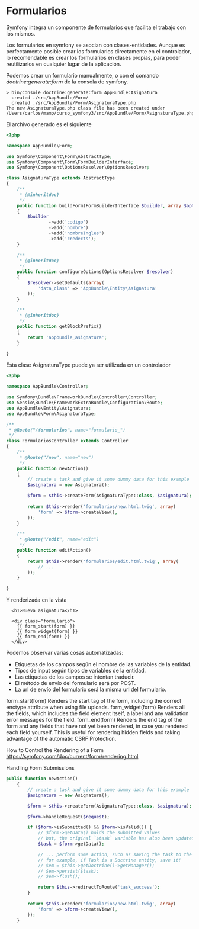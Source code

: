 Formularios
===========

Symfony integra un componente de formularios que facilita el trabajo con los mismos.

Los formularios en symfony se asocian con clases-entidades. Aunque es perfectamente 
posible crear los formularios directamente en el controlador, lo recomendable es 
crear los formularios en clases propias, para poder reutilizarlos en cualquier
lugar de la aplicación.

Podemos crear un formulario manualmente, o con el comando *doctrine:generate:form*
de la consola de symfony.

```
> bin/console doctrine:generate:form AppBundle:Asignatura
  created ./src/AppBundle/Form/
  created ./src/AppBundle/Form/AsignaturaType.php
The new AsignaturaType.php class file has been created under /Users/carlos/mamp/curso_symfony3/src/AppBundle/Form/AsignaturaType.php.
```

El archivo generado es el siguiente

```php
<?php

namespace AppBundle\Form;

use Symfony\Component\Form\AbstractType;
use Symfony\Component\Form\FormBuilderInterface;
use Symfony\Component\OptionsResolver\OptionsResolver;

class AsignaturaType extends AbstractType
{
    /**
     * {@inheritdoc}
     */
    public function buildForm(FormBuilderInterface $builder, array $options)
    {
        $builder
                ->add('codigo')
                ->add('nombre')
                ->add('nombreIngles')
                ->add('credects');
    }
    
    /**
     * {@inheritdoc}
     */
    public function configureOptions(OptionsResolver $resolver)
    {
        $resolver->setDefaults(array(
            'data_class' => 'AppBundle\Entity\Asignatura'
        ));
    }

    /**
     * {@inheritdoc}
     */
    public function getBlockPrefix()
    {
        return 'appbundle_asignatura';
    }

}
```

Esta clase AsignaturaType puede ya ser utilizada en un controlador

```php
<?php

namespace AppBundle\Controller;

use Symfony\Bundle\FrameworkBundle\Controller\Controller;
use Sensio\Bundle\FrameworkExtraBundle\Configuration\Route;
use AppBundle\Entity\Asignatura;
use AppBundle\Form\AsignaturaType;

/**
 * @Route("/formularios", name="formulario_")
 */
class FormulariosController extends Controller
{
    /**
     * @Route("/new", name="new")
     */
    public function newAction()
    {
        // create a task and give it some dummy data for this example
        $asignatura = new Asignatura();

        $form = $this->createForm(AsignaturaType::class, $asignatura);
        
        return $this->render('formularios/new.html.twig', array(
            'form' => $form->createView(),
        ));
    }

    /**
     * @Route("/edit", name="edit")
     */
    public function editAction()
    {
        return $this->render('formularios/edit.html.twig', array(
            // ...
        ));
    }

}
```

Y renderizada en la vista

```twig
  <h1>Nueva asignatura</h1>
  
  <div class="formulario">    
    {{ form_start(form) }}    
    {{ form_widget(form) }}   
    {{ form_end(form) }}    
  </div>
```

Podemos observar varias cosas automatizadas:
- Etiquetas de los campos según el nombre de las variables de la entidad.
- Tipos de input según tipos de variables de la entidad.
- Las etiquetas de los campos se intentan traducir.
- El método de envío del formulario será por POST.
- La url de envío del formulario será la misma url del formulario.

form_start(form)
Renders the start tag of the form, including the correct enctype attribute when using file uploads.
form_widget(form)
Renders all the fields, which includes the field element itself, a label and any validation error messages for the field.
form_end(form)
Renders the end tag of the form and any fields that have not yet been rendered, in case you rendered each field yourself. This is useful for rendering hidden fields and taking advantage of the automatic CSRF Protection.



How to Control the Rendering of a Form
https://symfony.com/doc/current/form/rendering.html


Handling Form Submissions


```php
public function newAction()
    {
        // create a task and give it some dummy data for this example
        $asignatura = new Asignatura();

        $form = $this->createForm(AsignaturaType::class, $asignatura);

        $form->handleRequest($request);

        if ($form->isSubmitted() && $form->isValid()) {
            // $form->getData() holds the submitted values
            // but, the original `$task` variable has also been updated
            $task = $form->getData();

            // ... perform some action, such as saving the task to the database
            // for example, if Task is a Doctrine entity, save it!
            // $em = $this->getDoctrine()->getManager();
            // $em->persist($task);
            // $em->flush();

            return $this->redirectToRoute('task_success');
        }
        
        return $this->render('formularios/new.html.twig', array(
            'form' => $form->createView(),
        ));
    }
```







